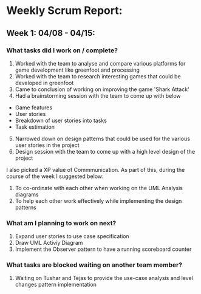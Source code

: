 # Weekly Scrum Report:

## Week 1: 04/08 - 04/15:

### What tasks did I work on / complete?
1. Worked with the team to analyse and compare various platforms for game development like greenfoot and processing
2. Worked with the team to research interesting games that could be developed in greenfoot 
3. Came to conclusion of working on improving the game 'Shark Attack' 
4. Had a brainstorming session with the team to come up with below
* Game features 
* User stories 
* Breakdown of user stories into tasks
* Task estimation
5. Narrowed down on design patterns that could be used for the various user stories in the project
6. Design session with the team to come up with a high level design of the project

I also picked a XP value of Commmunication. As part of this, during the course of the week I suggested below:
1. To co-ordinate with each other when working on the UML Analysis diagrams
2. To help each other work effectively while implementing the design patterns

### What am I planning to work on next?
1. Expand user stories to use case specification
2. Draw UML Activiy Diagram 
3. Implement the Observer pattern to have a running scoreboard counter


### What tasks are blocked waiting on another team member?
1. Waiting on Tushar and Tejas to provide the use-case analysis and level changes pattern implementation
